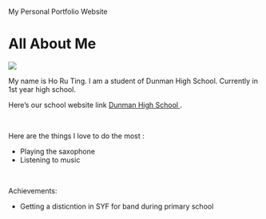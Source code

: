 My Personal Portfolio Website
<!DOCTYPE html>
<html>
<head>
<link rel="stylesheet" type="text/css" href="style.css">
<title> This is my website </title>
</head>
<body>
<h1> All About Me</h1>
<img src="photo.jpg"/>
<p>
My name is Ho Ru Ting. I am a student of Dunman High School. Currently in 1st year high school. </p>
<p>
Here’s our school website link <a href ="www.dhs.sg"> Dunman High School  </a>. </p>
<br>
<p>Here are the things I love to do the most : </p> 
<ul>
<li>Playing the saxophone</li>
<li>Listening to music</li>
</ul>
<br>
  <p>Achievements:</p>
    <ul>
      <li>Getting a disticntion in SYF for band during primary school</li>
</body>
</html>
